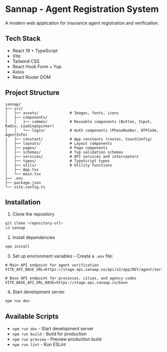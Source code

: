 # Sannap - Agent Registration System

A modern web application for insurance agent registration and verification.

## Tech Stack

- React 19 + TypeScript
- Vite
- Tailwind CSS
- React Hook Form + Yup
- Axios
- React Router DOM

## Project Structure

```
sannap/
├── src/
│   ├── assets/              # Images, fonts, icons
│   ├── components/
│   │   ├── common/          # Reusable components (Button, Input, Radio, LoadingSpinner)
│   │   └── login/           # Auth components (PhoneNumber, OTPCode, AgentInfo)
│   ├── constant/            # App constants (routes, toastConfig)
│   ├── layouts/             # Layout components
│   ├── pages/               # Page components
│   ├── schemas/             # Yup validation schemas
│   ├── services/            # API services and interceptors
│   ├── types/               # TypeScript types
│   ├── utils/               # Utility functions
│   ├── App.tsx
│   └── main.tsx
├── .env
├── package.json
└── vite.config.ts
```

## Installation

1. Clone the repository

```bash
git clone <repository-url>
cd sannap
```

2. Install dependencies

```bash
npm install
```

3. Set up environment variables - Create a `.env` file:

```env
# Main API endpoint for agent verification
VITE_API_BASE_URL=https://stage.api.sanaap.co/api/v2/app/DEY/agent/verification/signup

# Base API endpoint for provinces, cities, and agency codes
VITE_BASE_API_URL_BASE=https://stage.api.sanaap.co/base
```

4. Start development server

```bash
npm run dev
```

## Available Scripts

- `npm run dev` - Start development server
- `npm run build` - Build for production
- `npm run preview` - Preview production build
- `npm run lint` - Run ESLint
